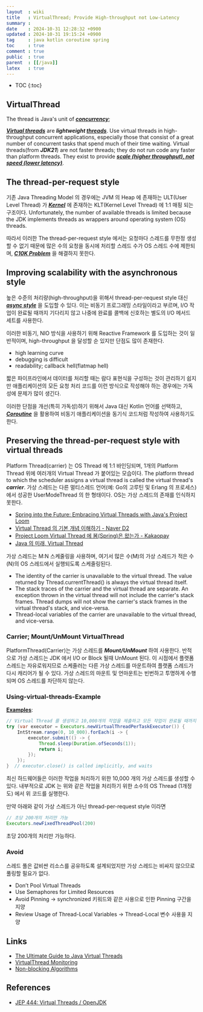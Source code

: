 ```yaml
---
layout  : wiki
title   : VirtualThread; Provide High-throughput not Low-Latency
summary : 
date    : 2024-10-31 12:28:32 +0900
updated : 2024-10-31 19:15:24 +0900
tag     : java kotlin coroutine spring
toc     : true
comment : true
public  : true
parent  : [[/java]]
latex   : true
---
```

* TOC
{:toc}

## VirtualThread

The thread is Java's unit of ___[concurrency](https://klarciel.net/wiki/spring/spring-concurrency/)___;

___[Virtual threads](https://docs.oracle.com/en/java/javase/21/core/virtual-threads.html#GUID-BEC799E0-00E9-4386-B220-8839EA6B4F5C)___ are ___lightweight [threads](https://klarciel.net/wiki/kotlin/kotlin-coroutine-thread/)___.
Use virtual threads in high-throughput concurrent applications, especially those that consist of a great number of concurrent tasks that spend much of their time waiting.
Virtual threads(from ___JDK21___) are not faster threads; they do not run code any faster than platform threads. They exist to provide ___[scale (higher throughput), not speed (lower latency)](https://klarciel.net/wiki/network/network-throughput-latency/)___.

## The thread-per-request style

기존 Java Threading Model 의 경우에는 JVM 의 Heap 에 존재하는 ULT(User Level Thread) 가 ___[Kernel](https://klarciel.net/wiki/operatingsystem/os-kernel/)___ 에 존재하는 KLT(Kernel Level Thread) 에 1:1 매핑 되는 구조이다.
Unfortunately, the number of available threads is limited because the JDK implements threads as wrappers around operating system (OS) threads.

따라서 이러한 The thread-per-request style 에서는 요청마다 스레드를 무한정 생성할 수 없기 때문에 많은 수의 요청을 동시에 처리할 스레드 수가 OS 스레드 수에 제한되며, ___[C10K Problem](https://en.wikipedia.org/wiki/C10k_problem)___ 을 해결하지 못한다.

## Improving scalability with the asynchronous style

높은 수준의 처리량(high-throughput)을 위해서 thread-per-request style 대신 ___[async style](https://klarciel.net/wiki/reactive/reactive-eventloop/)___ 을 도입할 수 있다.
이는 비동기 프로그래밍 스타일이라고 부르며, I/O 작업이 완료될 때까지 기다리지 않고 나중에 완료를 콜백에 신호하는 별도의 I/O 메서드 세트를 사용한다.

이러한 비동기, NIO 방식을 사용하기 위해 Reactive Framework 를 도입하는 것이 일반적이며, high-throughput 을 달성할 순 있지만 단점도 많이 존재한다.

- high learning curve
- debugging is difficult
- readability; callback hell(flatmap hell)

짧은 파이프라인에서 데이터를 처리할 때는 람다 표현식을 구성하는 것이 관리하기 쉽지만 애플리케이션의 모든 요청 처리 코드를 이런 방식으로 작성해야 하는 경우에는 가독성에 문제가 많이 생긴다.

이러한 단점을 개선(특히 가독성)하기 위해서 Java 대신 Kotlin 언어를 선택하고, ___[Coroutine](https://klarciel.net/wiki/kotlin/kotlin-coroutines/)___ 을 활용하여 비동기 애플리케이션을 동기식 코드처럼 작성하여 사용하기도 한다.

## Preserving the thread-per-request style with virtual threads

Platform Thread(carrier) 는 OS Thread 에 1:1 바인딩되며, 1개의 Platform Thread 위에 여러개의 Virtual Thread 가 붙어있는 모습이다.
The platform thread to which the scheduler assigns a virtual thread is called the virtual thread's ___carrier___.
가상 스레드는 다른 멀티스레드 언어(예: Go의 고루틴 및 Erlang 의 프로세스)에서 성공한 UserModeThread 의 한 형태이다. OS는 가상 스레드의 존재를 인식하지 못한다.

- [Spring into the Future: Embracing Virtual Threads with Java's Project Loom](https://www.danvega.dev/blog/virtual-threads-spring)
- [Virtual Thread 의 기본 개념 이해하기 - Naver D2](https://d2.naver.com/helloworld/1203723)
- [Project Loom Virtual Thread 에 봄(Spring)은 왔는가 - Kakaopay](https://tech.kakaopay.com/post/ro-spring-virtual-thread/)
- [Java 의 미래, Virtual Thread](https://techblog.woowahan.com/15398/)

가상 스레드는 M:N 스케줄링을 사용하며, 여기서 많은 수(M)의 가상 스레드가 적은 수(N)의 OS 스레드에서 실행되도록 스케줄링된다.

- The identity of the carrier is unavailable to the virtual thread. The value returned by Thread.currentThread() is always the virtual thread itself.
- The stack traces of the carrier and the virtual thread are separate. An exception thrown in the virtual thread will not include the carrier's stack frames. Thread dumps will not show the carrier's stack frames in the virtual thread's stack, and vice-versa.
- Thread-local variables of the carrier are unavailable to the virtual thread, and vice-versa.

### Carrier; Mount/UnMount VirtualThread

PlatformThread(Carrier)는 가상 스레드를 ___Mount/UnMount___ 하여 사용한다. 반적으로 가상 스레드는 JDK 에서 I/O or Block 될때 UnMount 된다.
이 시점에서 플랫폼 스레드는 자유로워지므로 스케줄러는 다른 가상 스레드를 마운트하여 플랫폼 스레드가 다시 캐리어가 될 수 있다.
가상 스레드의 마운트 및 언마운트는 빈번하고 투명하게 수행되며 OS 스레드를 차단하지 않는다.

### Using-virtual-threads-Example

__[Examples](https://openjdk.org/jeps/444#Using-virtual-threads-Example-2)__:

```java
// Virtual Thread 를 생성하고 10,000개의 작업을 제출하고 모든 작업이 완료될 때까지 대기
try (var executor = Executors.newVirtualThreadPerTaskExecutor()) {
    IntStream.range(0, 10_000).forEach(i -> {
        executor.submit(() -> {
            Thread.sleep(Duration.ofSeconds(1));
            return i;
        });
    });
}  // executor.close() is called implicitly, and waits
```

최신 하드웨어들은 이러한 작업을 처리하기 위한 10,000 개의 가상 스레드를 생성할 수 있다. 내부적으로 JDK 는 위와 같은 작업을 처리하기 위한 소수의 OS Thread (1개정도) 에서 위 코드를 실행한다.

만약 아래와 같이 가상 스레드가 아닌 thread-per-request style 이라면 

```java
// 초당 200개의 처리만 가능
Executors.newFixedThreadPool(200)
```

초당 200개의 처리만 가능하다.

### Avoid

스레드 풀은 값비싼 리소스를 공유하도록 설계되었지만 가상 스레드는 비싸지 않으므로 풀링할 필요가 없다.

- Don’t Pool Virtual Threads
- Use Semaphores for Limited Resources
- Avoid Pinning → synchronized 키워드와 같은 사용으로 인한 Pinning 구간을 지양
- Review Usage of Thread-Local Variables → Thread-Local 변수 사용을 지양

## Links

- [The Ultimate Guide to Java Virtual Threads](https://blog.rockthejvm.com/ultimate-guide-to-java-virtual-threads/)
- [VirtualThread Monitoring](https://jeyzer.org/virtual-threads/)
- [Non-blocking Algorithms](https://jenkov.com/tutorials/java-concurrency/non-blocking-algorithms.html)

## References

- [JEP 444: Virtual Threads / OpenJDK](https://openjdk.org/jeps/444)